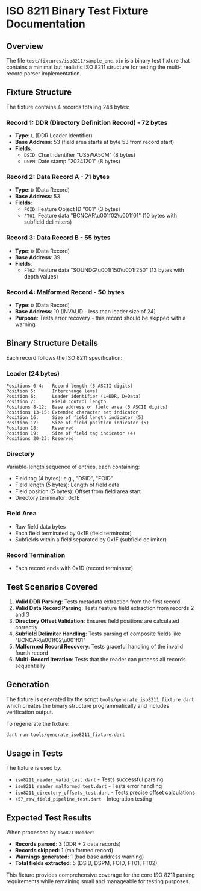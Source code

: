 # ISO 8211 Binary Test Fixture Documentation

## Overview

The file `test/fixtures/iso8211/sample_enc.bin` is a binary test fixture that contains a minimal but realistic ISO 8211 structure for testing the multi-record parser implementation.

## Fixture Structure

The fixture contains 4 records totaling 248 bytes:

### Record 1: DDR (Directory Definition Record) - 72 bytes
- **Type**: `L` (DDR Leader Identifier)
- **Base Address**: 53 (field area starts at byte 53 from record start)
- **Fields**:
  - `DSID`: Chart identifier "US5WA50M" (8 bytes)
  - `DSPM`: Date stamp "20241201" (8 bytes)

### Record 2: Data Record A - 71 bytes  
- **Type**: `D` (Data Record)
- **Base Address**: 53
- **Fields**:
  - `FOID`: Feature Object ID "001" (3 bytes)
  - `FT01`: Feature data "BCNCAR\u001f02\u001f01" (10 bytes with subfield delimiters)

### Record 3: Data Record B - 55 bytes
- **Type**: `D` (Data Record)  
- **Base Address**: 39
- **Fields**:
  - `FT02`: Feature data "SOUNDG\u001f150\u001f250" (13 bytes with depth values)

### Record 4: Malformed Record - 50 bytes
- **Type**: `D` (Data Record)
- **Base Address**: 10 (INVALID - less than leader size of 24)
- **Purpose**: Tests error recovery - this record should be skipped with a warning

## Binary Structure Details

Each record follows the ISO 8211 specification:

### Leader (24 bytes)
```
Positions 0-4:   Record length (5 ASCII digits)
Position 5:      Interchange level 
Position 6:      Leader identifier (L=DDR, D=Data)
Position 7:      Field control length
Positions 8-12:  Base address of field area (5 ASCII digits)
Positions 13-15: Extended character set indicator
Position 16:     Size of field length indicator (5)
Position 17:     Size of field position indicator (5)  
Position 18:     Reserved
Position 19:     Size of field tag indicator (4)
Positions 20-23: Reserved
```

### Directory
Variable-length sequence of entries, each containing:
- Field tag (4 bytes): e.g., "DSID", "FOID"
- Field length (5 bytes): Length of field data
- Field position (5 bytes): Offset from field area start
- Directory terminator: 0x1E

### Field Area
- Raw field data bytes
- Each field terminated by 0x1E (field terminator)
- Subfields within a field separated by 0x1F (subfield delimiter)

### Record Termination
- Each record ends with 0x1D (record terminator)

## Test Scenarios Covered

1. **Valid DDR Parsing**: Tests metadata extraction from the first record
2. **Valid Data Record Parsing**: Tests feature field extraction from records 2 and 3
3. **Directory Offset Validation**: Ensures field positions are calculated correctly
4. **Subfield Delimiter Handling**: Tests parsing of composite fields like "BCNCAR\u001f02\u001f01"
5. **Malformed Record Recovery**: Tests graceful handling of the invalid fourth record
6. **Multi-Record Iteration**: Tests that the reader can process all records sequentially

## Generation

The fixture is generated by the script `tools/generate_iso8211_fixture.dart` which creates the binary structure programmatically and includes verification output.

To regenerate the fixture:
```bash
dart run tools/generate_iso8211_fixture.dart
```

## Usage in Tests

The fixture is used by:
- `iso8211_reader_valid_test.dart` - Tests successful parsing
- `iso8211_reader_malformed_test.dart` - Tests error handling 
- `iso8211_directory_offsets_test.dart` - Tests precise offset calculations
- `s57_raw_field_pipeline_test.dart` - Integration testing

## Expected Test Results

When processed by `Iso8211Reader`:
- **Records parsed**: 3 (DDR + 2 data records)
- **Records skipped**: 1 (malformed record)
- **Warnings generated**: 1 (bad base address warning)
- **Total fields extracted**: 5 (DSID, DSPM, FOID, FT01, FT02)

This fixture provides comprehensive coverage for the core ISO 8211 parsing requirements while remaining small and manageable for testing purposes.